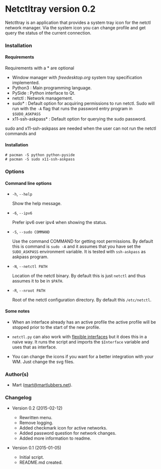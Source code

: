 # Netctltray version 0.2
Netctltray is an application that provides a system tray icon for the netctl
network manager. Via the system icon you can change profile and get query the
status of the current connection.

### Installation
#### Requirements
Requirements with a \* are optional

- Window manager with *freedesktop.org* system tray specification implemented.
- Python3 : Main programming language.
- PySide : Python interface to Qt.
- netctl : Network management.
- sudo\* : Default option for acquiring permissions to run netctl. Sudo will
	run with the ``-A`` flag that runs the password entry program in
	``$SUDO_ASKPASS``
- x11-ssh-askpass\* : Default option for querying the sudo password.

sudo and x11-ssh-askpass are needed when the user can not run the netctl
commands and 

#### Installation

	# pacman -S python python-pyside
	# pacman -S sudo x11-ssh-askpass

### Options
#### Command line options
- ``-h``, ``--help``

	Show the help message.

- ``-6``, ``--ipv6``

	Prefer ipv6 over ipv4 when showing the status.

- ``-S``, ``--sudo COMMAND``

	Use the command COMMAND for getting root permissions. By default this
	is command is ``sudo -A`` and it assumes that you have set the
	``SUDO_ASKPASS`` environment variable. It is tested with
	``ssh-askpass`` as askpass program.

- ``-N``, ``--netctl PATH``

	Location of the netctl binary. By default this is just ``netctl`` and
	thus assumes it to be in ``$PATH``.

- ``-R``, ``--nroot PATH``

	Root of the netctl configuration directory. By default this
	``/etc/netctl``.

#### Some notes
- When an interface already has an active profile the active profile will be
  	stopped prior to the start of the new profile.

- ``netctl.py`` can also work with [flexible interfaces](
	https://wiki.archlinux.org/index.php/Netctl#Using_any_interface) but it
	does this in a naive way. It runs the script and imports the
	``$Interface`` variable and uses that as interface.

- You can change the icons if you want for a better integration with your WM.
	Just change the svg files.

### Author(s)
-	Mart (mart@martlubbers.net).

### Changelog
- Version 0.2 (2015-02-12)

	- Rewritten menu.
	- Remove logging.
	- Added checkmark icon for active networks.
	- Added password question for network changes.
	- Added more information to readme.

- Version 0.1 (2015-01-05)

	- Initial script.
	- README.md created.
